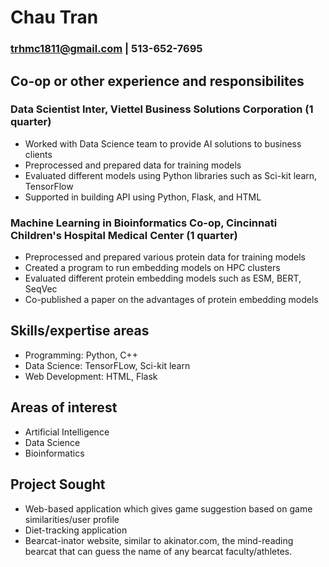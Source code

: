 # Chau Tran
### trhmc1811@gmail.com | 513-652-7695

## Co-op or other experience and responsibilites
### Data Scientist Inter, Viettel Business Solutions Corporation (1 quarter)
- Worked with Data Science team to provide AI solutions to business clients
- Preprocessed and prepared data for training models
- Evaluated different models using Python libraries such as Sci-kit learn, TensorFlow
- Supported in building API using Python, Flask, and HTML
### Machine Learning in Bioinformatics Co-op, Cincinnati Children's Hospital Medical Center (1 quarter)
- Preprocessed and prepared various protein data for training models
- Created a program to run embedding models on HPC clusters
- Evaluated different protein embedding models such as ESM, BERT, SeqVec
- Co-published a paper on the advantages of protein embedding models
## Skills/expertise areas
- Programming: Python, C++
- Data Science: TensorFLow, Sci-kit learn
- Web Development: HTML, Flask
## Areas of interest
- Artificial Intelligence
- Data Science
- Bioinformatics
## Project Sought
- Web-based application which gives game suggestion based on game similarities/user profile
- Diet-tracking application
- Bearcat-inator website, similar to akinator.com, the mind-reading bearcat that can guess the name of any bearcat faculty/athletes.
